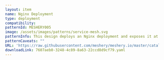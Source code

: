 ```yaml
---
layout: item
name: Nginx Deployment
type: deployment
compatibility: 
patternId: MESHERY005
image: /assets/images/patterns/service-mesh.svg
patternInfo: This design deploys an Nginx deployment and exposes it at port 80. You can access Nginx via the alloted loadbalancer IP.
patternCaveats: ""
URL: 'https://raw.githubusercontent.com/meshery/meshery.io/master/catalog/7607aeb0-3248-4c89-8a63-22ccd8d9cf79.yaml'
downloadLink: 7607aeb0-3248-4c89-8a63-22ccd8d9cf79.yaml
---
```

